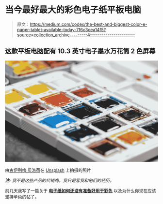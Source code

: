 # 当今最好最大的彩色电子纸平板电脑

> 原文：<https://medium.com/codex/the-best-and-biggest-color-e-paper-tablet-available-today-7f6c3cea14f5?source=collection_archive---------4----------------------->

## 这款平板电脑配有 10.3 英寸电子墨水万花筒 2 色屏幕

![](img/00f072256dce937947c127bafdcc665a.png)

由[古伊列梅·贝洛蒂](https://unsplash.com/@guilhermebellotti?utm_source=medium&utm_medium=referral)在 [Unsplash](https://unsplash.com?utm_source=medium&utm_medium=referral) 上拍摄的照片

***注:*** *我不是这些产品的代销商。我只是写我和他们的经历。*

前几天我写了一篇关于 [**电子纸如何还没有准备好用于彩色**](https://robinnemesszeghy.medium.com/e-paper-is-not-ready-for-color-yet-a76b4c3a7a23) 以及为什么你现在应该坚持单色的帖子。